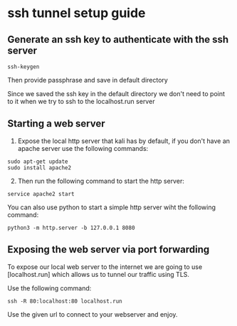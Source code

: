 # ssh tunnel setup guide

## Generate an ssh key to authenticate with the ssh server

```
ssh-keygen
```
Then provide passphrase and save in default directory

Since we saved the ssh key in the default directory we don't need to point to it when we try to ssh to the localhost.run server

## Starting a web server

1. Expose the local http server that kali has by default, if you don't have an apache server use the following commands:

```
sudo apt-get update
sudo install apache2
```

2. Then run the following command to start the http server:

```
service apache2 start
```

You can also use python to start a simple http server wiht the following command:

```
python3 -m http.server -b 127.0.0.1 8080 
```

## Exposing the web server via port forwarding

To expose our local web server to the internet we are going to use [localhost.run] which allows us to tunnel our traffic using TLS.

Use the following command:

```
ssh -R 80:localhost:80 localhost.run
``` 


Use the given url to connect to your webserver and enjoy.



